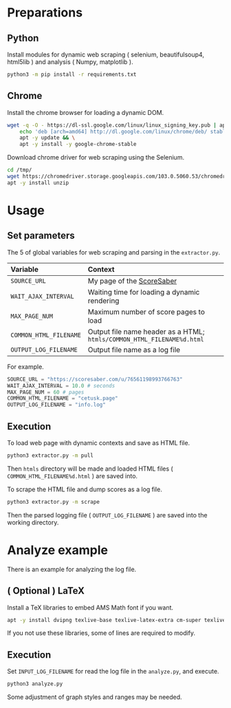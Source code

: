 
# Preparations

## Python
Install modules for dynamic web scraping ( selenium, beautifulsoup4, html5lib ) and analysis ( Numpy, matplotlib ).
```Bash
python3 -m pip install -r requirements.txt
```

## Chrome
Install the chrome browser for loading a dynamic DOM.
```Bash
wget -q -O - https://dl-ssl.google.com/linux/linux_signing_key.pub | apt-key add && \
    echo 'deb [arch=amd64] http://dl.google.com/linux/chrome/deb/ stable main' | tee /etc/apt/sources.list.d/google-chrome.list && \
    apt -y update && \
    apt -y install -y google-chrome-stable
```

Download chrome driver for web scraping using the Selenium.
```Bash
cd /tmp/
wget https://chromedriver.storage.googleapis.com/103.0.5060.53/chromedriver_linux64.zip
apt -y install unzip
```

# Usage

## Set parameters

The 5 of global variables for web scraping and parsing in the `extractor.py`.

|Variable|Context|
|:-|:-|
|`SOURCE_URL`| My page of the [ScoreSaber](https://scoresaber.com/) |
|`WAIT_AJAX_INTERVAL`| Waiting time for loading a dynamic rendering |
|`MAX_PAGE_NUM`| Maximum number of score pages to load |
|`COMMON_HTML_FILENAME`| Output file name header as a HTML; `htmls/COMMON_HTML_FILENAME%d.html`|
|`OUTPUT_LOG_FILENAME`| Output file name as a log file |

For example.
```Python
SOURCE_URL = "https://scoresaber.com/u/76561198993766763"
WAIT_AJAX_INTERVAL = 10.0 # seconds
MAX_PAGE_NUM = 60 # pages
COMMON_HTML_FILENAME = "cetusk.page"
OUTPUT_LOG_FILENAME = "info.log"
```

## Execution

To load web page with dynamic contexts and save as HTML file.
```Bash
python3 extractor.py -m pull
```
Then `htmls` directory will be made and loaded HTML files ( `COMMON_HTML_FILENAME%d.html` ) are saved into.

To scrape the HTML file and dump scores as a log file.
```Bash
python3 extractor.py -m scrape
```
Then the parsed logging file ( `OUTPUT_LOG_FILENAME` ) are saved into the working directory.


# Analyze example

There is an example for analyzing the log file.

## ( Optional ) LaTeX

Install a TeX libraries to embed AMS Math font if you want.
```Bash
apt -y install dvipng texlive-base texlive-latex-extra cm-super texlive-lang-cjk texlive-fonts-recommended texlive-fonts-extra xdvik-ja
```
If you not use these libraries, some of lines are required to modify.

## Execution

Set `INPUT_LOG_FILENAME` for read the log file in the `analyze.py`, and execute.
```Bash
python3 analyze.py
```
Some adjustment of graph styles and ranges may be needed.
